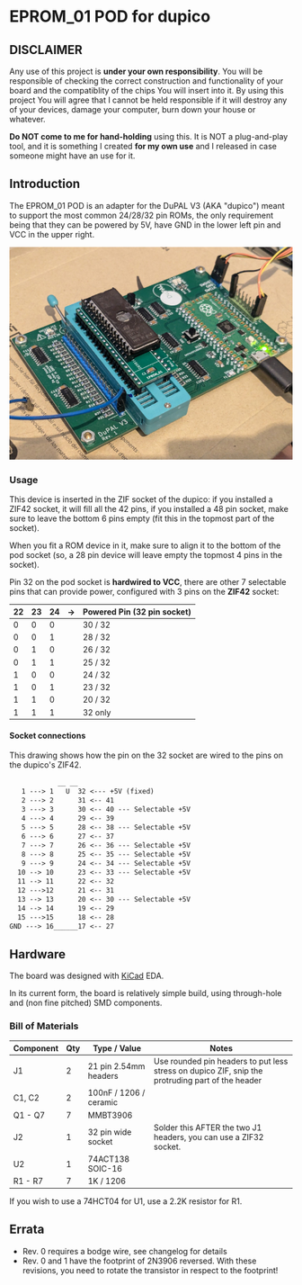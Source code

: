 # EPROM_01 POD for dupico

## DISCLAIMER

Any use of this project is **under your own responsibility**.
You will be responsible of checking the correct construction and functionality of your board and the compatiblity of the chips You will insert into it.
By using this project You will agree that I cannot be held responsible if it will destroy any of your devices, damage your computer, burn down your house or whatever.

**Do NOT come to me for hand-holding** using this. It is NOT a plug-and-play tool, and it is something I created **for my own use** and I released in case someone might have an use for it.

## Introduction

The EPROM_01 POD is an adapter for the DuPAL V3 (AKA "dupico") meant to support the most common 24/28/32 pin ROMs, the only requirement being that they can be powered by 5V, have GND in the lower left pin and VCC in the upper right.

![Rev. 0 PCB](pics/eprom_01_in_use.jpg)

### Usage

This device is inserted in the ZIF socket of the dupico: if you installed a ZIF42 socket, it will fill all the 42 pins, if you installed a 48 pin socket, make sure to leave the bottom 6 pins empty (fit this in the topmost part of the socket).

When you fit a ROM device in it, make sure to align it to the bottom of the pod socket (so, a 28 pin device will leave empty the topmost 4 pins in the socket). 

Pin 32 on the pod socket is **hardwired to VCC**, there are other 7 selectable pins that can provide power, configured with 3 pins on the **ZIF42** socket:

| 22 | 23 | 24 | -> | Powered Pin (32 pin socket) |
| -- | -- | -- | -- | --------------------------- |
|  0 |  0 |  0 |    | 30 / 32                     |
|  0 |  0 |  1 |    | 28 / 32                     |
|  0 |  1 |  0 |    | 26 / 32                     |
|  0 |  1 |  1 |    | 25 / 32                     |
|  1 |  0 |  0 |    | 24 / 32                     |
|  1 |  0 |  1 |    | 23 / 32                     |
|  1 |  1 |  0 |    | 20 / 32                     |
|  1 |  1 |  1 |    | 32 only                     |

#### Socket connections

This drawing shows how the pin on the 32 socket are wired to the pins on the dupico's ZIF42.

```
            __ __
   1 ---> 1   U  32 <--- +5V (fixed)
   2 ---> 2      31 <-- 41
   3 ---> 3      30 <-- 40 --- Selectable +5V
   4 ---> 4      29 <-- 39
   5 ---> 5      28 <-- 38 --- Selectable +5V
   6 ---> 6      27 <-- 37
   7 ---> 7      26 <-- 36 --- Selectable +5V
   8 ---> 8      25 <-- 35 --- Selectable +5V
   9 ---> 9      24 <-- 34 --- Selectable +5V
  10 --> 10      23 <-- 33 --- Selectable +5V
  11 --> 11      22 <-- 32
  12 --->12      21 <-- 31
  13 --> 13      20 <-- 30 --- Selectable +5V
  14 --> 14      19 <-- 29
  15 --->15      18 <-- 28
GND ---> 16______17 <-- 27

```

## Hardware

The board was designed with [KiCad](https://kicad.org/) EDA.

In its current form, the board is relatively simple build, using through-hole and (non fine pitched) SMD components.

### Bill of Materials

| Component         | Qty | Type / Value                   | Notes                                                                                            |
| ----------------- | --- | ------------------------------ | ------------------------------------------------------------------------------------------------ |
| J1                |  2  | 21 pin 2.54mm headers          | Use rounded pin headers to put less stress on dupico ZIF, snip the protruding part of the header |
| C1, C2            |  2  | 100nF / 1206 / ceramic         |                                                                                                  |
| Q1 - Q7           |  7  | MMBT3906                       |                                                                                                  |
| J2                |  1  | 32 pin wide socket             | Solder this AFTER the two J1 headers, you can use a ZIF32 socket.                                |
| U2                |  1  | 74ACT138 SOIC-16               |                                                                                                  |
| R1 - R7           |  7  | 1K / 1206                      |                                                                                                  |

If you wish to use a 74HCT04 for U1, use a 2.2K resistor for R1.

## Errata

- Rev. 0 requires a bodge wire, see changelog for details
- Rev. 0 and 1 have the footprint of 2N3906 reversed. With these revisions, you need to rotate the transistor in respect to the footprint!
